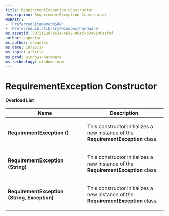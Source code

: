 ```yaml
---
title: RequirementException Constructor
description: RequirementException Constructor
MSHAttr:
- 'PreferredSiteName:MSDN'
- 'PreferredLib:/library/windows/hardware'
ms.assetid: 5872112d-a631-46d2-86ed-b3c9105aefaf
author: sapaetsc
ms.author: sapaetsc
ms.date: 10/15/17
ms.topic: article
ms.prod: windows-hardware
ms.technology: windows-oem
---
```


# RequirementException Constructor


**Overload List**

<table>
<colgroup>
<col width="50%" />
<col width="50%" />
</colgroup>
<thead>
<tr class="header">
<th>Name</th>
<th>Description</th>
</tr>
</thead>
<tbody>
<tr class="odd">
<td><p><strong>RequirementException ()</strong></p></td>
<td><p>This constructor initializes a new instance of the <strong>RequirementException</strong> class.</p></td>
</tr>
<tr class="even">
<td><p><strong>RequirementException (String)</strong></p></td>
<td><p>This constructor initializes a new instance of the <strong>RequirementException</strong> class.</p></td>
</tr>
<tr class="odd">
<td><p><strong>RequirementException (String, Exception)</strong></p></td>
<td><p>This constructor initializes a new instance of the <strong>RequirementException</strong> class.</p></td>
</tr>
</tbody>
</table>

 

 

 







